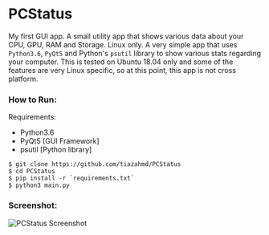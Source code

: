 # PCStatus
My first GUI app. A small utility app that shows various data about your CPU, GPU, RAM and Storage. Linux only.
A very simple app that uses `Python3.6`, `PyQt5` and Python's `psutil` library to show various stats regarding your computer. This is tested on Ubuntu 18.04 only and some of the features are very Linux specific, so at this point, this app is not cross platform.

### How to Run:
Requirements:
- Python3.6
- PyQt5 [GUI Framework]
- psutil [Python library]

```
$ git clone https://github.com/tiazahmd/PCStatus
$ cd PCStatus
$ pip install -r `requirements.txt`
$ python3 main.py
```
### Screenshot:
![PCStatus Screenshot](https://raw.githubusercontent.com/tiazahmd/PCStatus/master/PCStatus-Screenshot.png)
